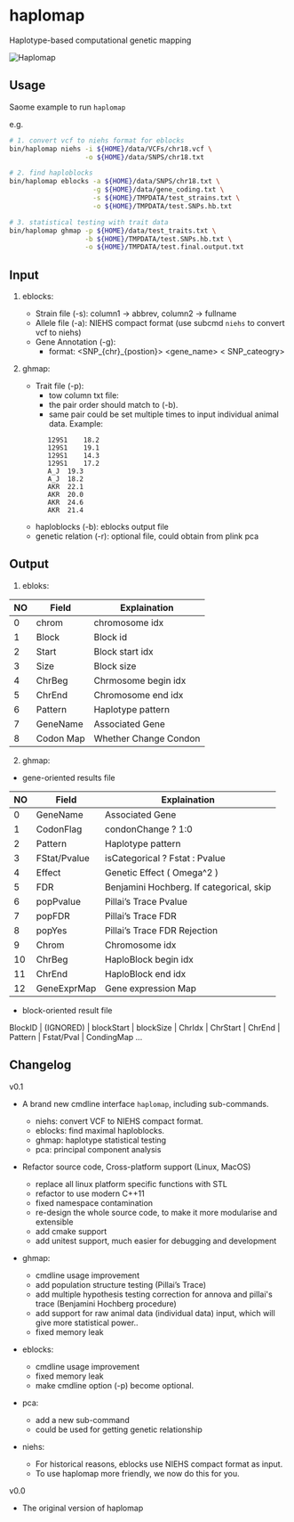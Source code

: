 
# haplomap
Haplotype-based computational genetic mapping  

![Haplomap](https://github.com/zqfang/haplomap/workflows/Haplomap/badge.svg)


## Usage
Saome example to run `haplomap`

e.g.
```bash
# 1. convert vcf to niehs format for eblocks
bin/haplomap niehs -i ${HOME}/data/VCFs/chr18.vcf \
                   -o ${HOME}/data/SNPS/chr18.txt

# 2. find haploblocks
bin/haplomap eblocks -a ${HOME}/data/SNPS/chr18.txt \
                     -g ${HOME}/data/gene_coding.txt \
                     -s ${HOME}/TMPDATA/test_strains.txt \
                     -o ${HOME}/TMPDATA/test.SNPs.hb.txt

# 3. statistical testing with trait data
bin/haplomap ghmap -p ${HOME}/data/test_traits.txt \
                   -b ${HOME}/TMPDATA/test.SNPs.hb.txt \
                   -o ${HOME}/TMPDATA/test.final.output.txt
```


## Input
1. eblocks:
    - Strain file (-s): column1 -> abbrev, column2 -> fullname
    - Allele file (-a): NIEHS compact format (use subcmd `niehs` to convert vcf to niehs)
    - Gene Annotation (-g): 
       - format: <SNP_{chr}_{postion}>  <gene_name>  < SNP_cateogry> 

2. ghmap:
    - Trait file (-p):  
        - tow column txt file: <abbrev> <value>
        - the <abbrev> <value> pair order should match to (-b).
        - same <abbrev> <value> pair could be set multiple times to input individual animal data. Example:
        ```$xslt
           129S1	18.2
           129S1	19.1
           129S1	14.3
           129S1	17.2
           A_J	19.3
           A_J	18.2
           AKR	22.1
           AKR	20.0
           AKR	24.6
           AKR	21.4
        ```
    - haploblocks (-b): eblocks output file
    - genetic relation (-r): optional file, could obtain from plink pca

## Output

1. ebloks:

| NO | Field | Explaination |
|--- | ---- | ------------ |
|0 |chrom | chromosome idx      |
|1 |Block | Block id            |
|2 |Start | Block start idx     |
|3 |Size  | Block size          |
|4 |ChrBeg| Chrmosome begin idx |
|5 |ChrEnd| Chromosome end idx  |
|6 |Pattern | Haplotype pattern |
|7 |GeneName| Associated Gene   |
|8 |Codon Map | Whether Change Condon |

2. ghmap:
  * gene-oriented results file

| NO |Field | Explaination |
|---| ---- | ------------ |
|0 |GeneName     | Associated Gene     |
|1 |CodonFlag    | condonChange ? 1:0  |
|2 |Pattern      | Haplotype pattern   |
|3 |FStat/Pvalue | isCategorical ? Fstat : Pvalue |
|4 |Effect       | Genetic Effect ( Omega^2 )   |
|5 |FDR          | Benjamini Hochberg. If categorical, skip |
|6 |popPvalue    | Pillai’s Trace Pvalue |
|7 |popFDR       | Pillai’s Trace FDR |
|8 |popYes       | Pillai’s Trace FDR Rejection | 
|9 |Chrom        | Chromosome idx      |
|10 |ChrBeg      | HaploBlock begin idx|
|11 |ChrEnd      | HaploBlock end idx  |
|12 |GeneExprMap | Gene expression Map |

  * block-oriented result file

BlockID | (IGNORED) | blockStart | blockSize | ChrIdx | ChrStart | ChrEnd | Pattern | Fstat/Pval | CondingMap ...


## Changelog
v0.1
* A brand new cmdline interface `haplomap`, including sub-commands.
  - niehs: convert VCF to NIEHS compact format.
  - eblocks: find maximal haploblocks.
  - ghmap: haplotype statistical testing
  - pca: principal component analysis
  
* Refactor source code, Cross-platform support (Linux, MacOS)
  - replace all linux platform specific functions with STL
  - refactor to use modern C++11
  - fixed namespace contamination
  - re-design the whole source code, to make it more modularise and extensible 
  - add cmake support
  - add unitest support, much easier for debugging and development 

* ghmap:
  - cmdline usage improvement
  - add population structure testing (Pillai’s Trace)
  - add multiple hypothesis testing correction for annova and pillai's trace (Benjamini Hochberg procedure)
  - add support for raw animal data (individual data) input, which will give more statistical power..
  - fixed memory leak 
* eblocks:
  - cmdline usage improvement
  - fixed memory leak
  - make cmdline option (-p) become optional. 
* pca: 
  - add a new sub-command 
  - could be used for getting genetic relationship 
* niehs:
  - For historical reasons, eblocks use NIEHS compact format as input. 
  - To use haplomap more friendly, we now do this for you.  
 

v0.0
* The original version of haplomap